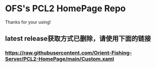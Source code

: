 # OFS's PCL2 HomePage Repo
Thanks for your using!<br>
## latest release获取方式已删除，请使用下面的链接
### https://raw.githubusercontent.com/Orient-Fishing-Server/PCL2-HomePage/main/Custom.xaml
